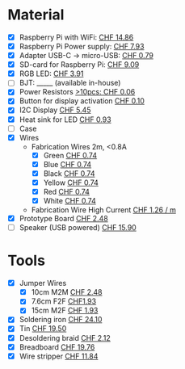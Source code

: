 # Material
- [x] Raspberry Pi with WiFi: [CHF 14.86](https://www.digikey.ch/product-detail/de/raspberry-pi/SC0510/2648-SC0510-ND/15298147)
- [x] Raspberry Pi Power supply: [CHF 7.93](https://www.digikey.ch/product-detail/de/raspberry-pi/RPI-USB-C-POWER-SUPPLY-BLACK-EU/1690-RPIUSB-CPOWERSUPPLYBLACKEU-ND/10258762)
- [x] Adapter USB-C -> micro-USB: [CHF 0.79](https://www.aliexpress.com/item/1005001355311385.html?spm=a2g0o.productlist.0.0.40436da1rq7a0F&algo_pvid=ef8f1738-f886-478b-941f-e5b598a3ded5&algo_exp_id=ef8f1738-f886-478b-941f-e5b598a3ded5-0&pdp_ext_f=%7B%22sku_id%22%3A%2212000015793579873%22%7D)
- [x] SD-card for Raspberry Pi: [CHF 9.09](https://www.digikey.ch/product-detail/de/delkin-devices-inc/USDCOEM-16GB/3247-USDCOEM-16GB-ND/13882332)
- [x] RGB LED: [CHF 3.91](https://www.digikey.ch/en/products/detail/adafruit-industries-llc/2524/9770537)
- [ ] BJT: _____ (available in-house)
- [x] Power Resistors [>10pcs: CHF 0.06](https://www.digikey.ch/de/products/detail/stackpole-electronics-inc/CF12JT2R40/1741072)
- [x] Button for display activation [CHF 0.10](https://www.digikey.ch/de/products/detail/apem-inc/MJTP1230/1798037)
- [x] I2C Display [CHF 5.45](https://www.digikey.ch/product-detail/de/seeed-technology-co-ltd/104020208/1597-104020208-ND/10667534)
- [x] Heat sink for LED [CHF 0.93](https://www.digikey.ch/en/products/detail/watterott-electronic-gmbh/20188/10071165)
- [ ] Case
- [x] Wires
    - Fabrication Wires 2m, <0.8A
        - [x] Green [CHF 0.74](https://www.digikey.ch/de/products/detail/adafruit-industries-llc/2005/6827152)
        - [x] Blue [CHF 0.74](https://www.digikey.ch/de/products/detail/adafruit-industries-llc/2002/6827149)
        - [x] Black [CHF 0.74](https://www.digikey.ch/de/products/detail/adafruit-industries-llc/2003/6827150)
        - [x] Yellow [CHF 0.74](https://www.digikey.ch/de/products/detail/adafruit-industries-llc/2004/6827151)
        - [x] Red [CHF 0.74](https://www.digikey.ch/de/products/detail/adafruit-industries-llc/2001/6827148)
        - [x] White [CHF 0.74](https://www.digikey.ch/de/products/detail/adafruit-industries-llc/2006/6827153)
    - Fabrication Wire High Current [CHF 1.26 / m](https://www.digikey.ch/de/products/detail/te-connectivity-raychem-cable-protection/RL0111-1-00-9/13590770)
- [x] Prototype Board [CHF 2.48](https://www.digikey.ch/product-detail/en/adafruit-industries-llc/4784/1528-4784-ND/13617526)
- [ ] Speaker (USB powered) [CHF 15.90](https://www.digitec.ch/de/s1/product/speedlink-twoxo-pc-lautsprecher-5920467)

# Tools
- [x] Jumper Wires
    - [x] 10cm M2M [CHF 2.48](https://www.digikey.ch/en/products/detail/sparkfun-electronics/PRT-14284/7324438)
    - [x] 7.6cm F2F [CHF1.93](https://www.digikey.ch/en/products/detail/adafruit-industries-llc/1951/6827085)
    - [x] 15cm M2F [CHF 1.93](https://www.digikey.ch/en/products/detail/adafruit-industries-llc/1954/6827087)
- [x] Soldering iron [CHF 24.10](https://www.digitec.ch/de/s1/product/velleman-regelbare-loetstation-loetgeraet-5778964)
- [x] Tin [CHF 19.50](https://www.digikey.ch/product-detail/en/chip-quik-inc/RASWLF-031-4OZ/RASWLF-0314OZ-ND/9682001)
- [x] Desoldering braid [CHF 2.12](https://www.digikey.ch/product-detail/en/aven-tools/17540/243-1185-ND/1992579)
- [x] Breadboard [CHF 19.76](https://www.digikey.ch/en/products/detail/adafruit-industries-llc/443/6623851)
- [x] Wire stripper [CHF 11.84](https://www.digikey.ch/de/products/detail/adafruit-industries-llc/4747/13250941)